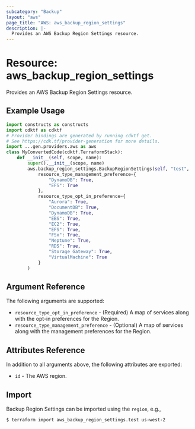 ```yaml
---
subcategory: "Backup"
layout: "aws"
page_title: "AWS: aws_backup_region_settings"
description: |-
  Provides an AWS Backup Region Settings resource.
---
```


# Resource: aws_backup_region_settings

Provides an AWS Backup Region Settings resource.

## Example Usage

```python
import constructs as constructs
import cdktf as cdktf
# Provider bindings are generated by running cdktf get.
# See https://cdk.tf/provider-generation for more details.
import ...gen.providers.aws as aws
class MyConvertedCode(cdktf.TerraformStack):
    def __init__(self, scope, name):
        super().__init__(scope, name)
        aws.backup_region_settings.BackupRegionSettings(self, "test",
            resource_type_management_preference={
                "DynamoDB": True,
                "EFS": True
            },
            resource_type_opt_in_preference={
                "Aurora": True,
                "DocumentDB": True,
                "DynamoDB": True,
                "EBS": True,
                "EC2": True,
                "EFS": True,
                "FSx": True,
                "Neptune": True,
                "RDS": True,
                "Storage Gateway": True,
                "VirtualMachine": True
            }
        )
```

## Argument Reference

The following arguments are supported:

* `resource_type_opt_in_preference` - (Required) A map of services along with the opt-in preferences for the Region.
* `resource_type_management_preference` - (Optional) A map of services along with the management preferences for the Region.

## Attributes Reference

In addition to all arguments above, the following attributes are exported:

* `id` - The AWS region.

## Import

Backup Region Settings can be imported using the `region`, e.g.,

```
$ terraform import aws_backup_region_settings.test us-west-2
```

<!-- cache-key: cdktf-0.17.0-pre.15 input-989922e6ffa67fb4cbfff64c0e7d18e072bf244fd7d4d410934b4950748537ba -->
